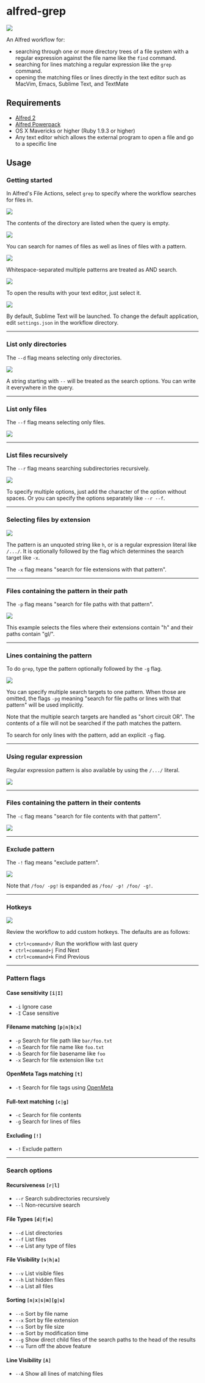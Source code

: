 alfred-grep
================

![](images/demo.gif)

An Alfred workflow for:
- searching through one or more directory trees of a file system with a regular expression against the file name like the `find` command.
- searching for lines matching a regular expression like the `grep` command.
- opening the matching files or lines directly in the text editor such as MacVim, Emacs, Sublime Text, and TextMate

## Requirements
- [Alfred 2](http://www.alfredapp.com/#download)
- [Alfred Powerpack](https://buy.alfredapp.com/)
- OS X Mavericks or higher (Ruby 1.9.3 or higher)
- Any text editor which allows the external program to open a file and go to a specific line

## Usage
### Getting started
In Alfred's File Actions, select `grep` to specify where the workflow searches for files in.

![](images/fig01.png)

The contents of the directory are listed when the query is empty.

![](images/fig02.png)

You can search for names of files as well as lines of files with a pattern.

![](images/fig03.png)

Whitespace-separated multiple patterns are treated as AND search.

![](images/fig04.png)

To open the results with your text editor, just select it.

![](images/fig05.png)

By default, Sublime Text will be launched.  To change the default application, edit `settings.json` in the workflow directory.

---

### List only directories
The `--d` flag means selecting only directories.

![](images/fig06.png)

A string starting with `--` will be treated as the search options. You can write it everywhere in the query.

---

### List only files
The `--f` flag means selecting only files.

![](images/fig07.png)

---

### List files recursively
The `--r` flag means searching subdirectories recursively.

![](images/fig08.png)

To specify multiple options, just add the character of the option without spaces. Or you can specify the options separately like `--r --f`.

---

### Selecting files by extension

![](images/fig09.png)

The pattern is an unquoted string like `h`, or is a regular expression literal like `/.../`. It is optionally followed by the flag which determines the search target like `-x`.

The `-x` flag means "search for file extensions with that pattern".

---

### Files containing the pattern in their path
The `-p` flag means "search for file paths with that pattern".

![](images/fig10.png)

This example selects the files where their extensions contain "h" and their paths contain "gl/".

---

### Lines containing the pattern
To do `grep`, type the pattern optionally followed by the `-g` flag.

![](images/fig11.png)

You can specify multiple search targets to one pattern. When those are omitted, the flags `-pg` meaning "search for file paths or lines with that pattern" will be used implicitly.

Note that the multiple search targets are handled as "short circuit OR". The contents of a file will not be searched if the path matches the pattern.

To search for only lines with the pattern, add an explicit `-g` flag.

---

### Using regular expression
Regular expression pattern is also available by using the `/.../` literal.

![](images/fig12.png)

---

### Files containing the pattern in their contents
The `-c` flag means "search for file contents with that pattern".

![](images/fig13.png)

---

### Exclude pattern
The `-!` flag means "exclude pattern".

![](images/fig14.png)

Note that `/foo/ -pg!` is expanded as `/foo/ -p! /foo/ -g!`.

---

### Hotkeys

![](images/fig15.png)

Review the workflow to add custom hotkeys. The defaults are as follows:
- `ctrl+command+/` Run the workflow with last query
- `ctrl+command+j` Find Next
- `ctrl+command+k` Find Previous

---

### Pattern flags

#### Case sensitivity `[i|I]`
- `-i` Ignore case
- `-I` Case sensitive

#### Filename matching `[p|n|b|x]`
- `-p` Search for file path like `bar/foo.txt`
- `-n` Search for file name like `foo.txt`
- `-b` Search for file basename like `foo`
- `-x` Search for file extension like `txt`

#### OpenMeta Tags matching `[t]`
- `-t` Search for file tags using [OpenMeta](https://code.google.com/p/openmeta/)

#### Full-text matching `[c|g]`
- `-c` Search for file contents
- `-g` Search for lines of files

#### Excluding `[!]`
- `-!` Exclude pattern

---

### Search options
#### Recursiveness `[r|l]`
- `--r` Search subdirectories recursively
- `--l` Non-recursive search

#### File Types `[d|f|e]`
- `--d` List directories
- `--f` List files
- `--e` List any type of files

#### File Visibility `[v|h|a]`
- `--v` List visible files
- `--h` List hidden files
- `--a` List all files

#### Sorting `[n|x|s|m][g|u]`
- `--n` Sort by file name
- `--x` Sort by file extension
- `--s` Sort by file size
- `--m` Sort by modification time
- `--g` Show direct child files of the search paths to the head of the results
- `--u` Turn off the above feature

#### Line Visibility `[A]`
- `--A` Show all lines of matching files
